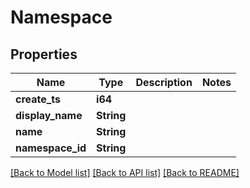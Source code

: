 # Namespace

## Properties

Name | Type | Description | Notes
------------ | ------------- | ------------- | -------------
**create_ts** | **i64** |  | 
**display_name** | **String** |  | 
**name** | **String** |  | 
**namespace_id** | **String** |  | 

[[Back to Model list]](../README.md#documentation-for-models) [[Back to API list]](../README.md#documentation-for-api-endpoints) [[Back to README]](../README.md)


